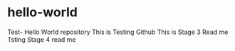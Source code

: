 # hello-world
Test- Hello World repository 
This is Testing  Github
This is Stage 3 Read me  
Tsting Stage 4  read me 
